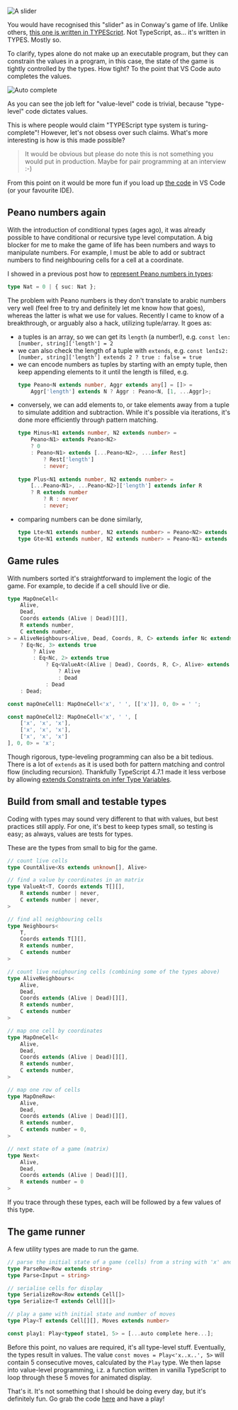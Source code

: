 ![A slider](https://s3.ap-southeast-2.amazonaws.com/hacklewayne.com/type-conway.gif)

You would have recognised this "slider" as in Conway's game of life. Unlike others, [this one is written in TYPEScript](https://github.com/hackle/blog-rust/blob/master/sample/conway.ts). Not TypeScript, as... it's written in TYPES. Mostly so. 

To clarify, types alone do not make up an executable program, but they can constrain the values in a program, in this case, the state of the game is tightly controlled by the types. How tight? To the point that VS Code auto completes the values.

![Auto complete](https://s3.ap-southeast-2.amazonaws.com/hacklewayne.com/conway-auto-complete-values.gif)

As you can see the job left for "value-level" code is trivial, because "type-level" code dictates values.

This is where people would claim "TYPEScript type system is turing-complete"! However, let's not obsess over such claims. What's more interesting is how is this made possible?

> It would be obvious but please do note this is not something you would put in production. Maybe for pair programming at an interview :-) 

From this point on it would be more fun if you load up [the code](https://github.com/hackle/blog-rust/blob/master/sample/conway.ts) in VS Code (or your favourite IDE).

## Peano numbers again

With the introduction of conditional types (ages ago), it was already possible to have conditional or recursive type level computation. A big blocker for me to make the game of life has been numbers and ways to manipulate numbers. For example, I must be able to add or subtract numbers to find neighbouring cells for a cell at a coordinate.

I showed in a previous post how to [represent Peano numbers in types](dependent-types-typescript-seriously):

```TypeScript
type Nat = 0 | { suc: Nat };
```

The problem with Peano numbers is they don't translate to arabic numbers very well (feel free to try and definitely let me know how that goes), whereas the latter is what we use for values. Recently I came to know of a breakthrough, or arguably also a hack, utilizing tuple/array. It goes as: 

* a tuples is an array, so we can get its `length` (a number!), e.g. `const len: [number, string]['length'] = 2`
* we can also check the length of a tuple with `extends`, e.g. `const lenIs2: [number, string]['length'] extends 2 ? true : false = true`
* we can encode numbers as tuples by starting with an empty tuple, then keep appending elements to it until the length is filled, e.g. 
    ```TypeScript
    type Peano<N extends number, Aggr extends any[] = []> = 
        Aggr['length'] extends N ? Aggr : Peano<N, [1, ...Aggr]>;
    ```
* conversely, we can add elements to, or take elements away from a tuple to simulate addition and subtraction. While it's possible via iterations, it's done more efficiently through pattern matching.
    ```TypeScript
    type Minus<N1 extends number, N2 extends number> = 
        Peano<N1> extends Peano<N2>
        ? 0 
        : Peano<N1> extends [...Peano<N2>, ...infer Rest] 
            ? Rest['length'] 
            : never;
            
    type Plus<N1 extends number, N2 extends number> = 
        [...Peano<N1>, ...Peano<N2>]['length'] extends infer R
        ? R extends number 
            ? R : never
            : never;
    ```
* comparing numbers can be done similarly,
    ```TypeScript
    type Lte<N1 extends number, N2 extends number> = Peano<N2> extends [...Peano<N1>, ...infer _] ? true : false;
    type Gte<N1 extends number, N2 extends number> = Peano<N1> extends [...Peano<N2>, ...infer _] ? true : false;
    ```

## Game rules

With numbers sorted it's straightforward to implement the logic of the game. For example, to decide if a cell should live or die.

```TypeScript
type MapOneCell<
    Alive,
    Dead,
    Coords extends (Alive | Dead)[][], 
    R extends number,
    C extends number,
> = AliveNeighbours<Alive, Dead, Coords, R, C> extends infer Nc extends number
    ? Eq<Nc, 3> extends true
        ? Alive
        : Eq<Nc, 2> extends true
            ? Eq<ValueAt<(Alive | Dead), Coords, R, C>, Alive> extends true
                ? Alive
                : Dead
            : Dead
    : Dead;

const mapOneCell1: MapOneCell<'x', ' ', [['x']], 0, 0> = ' ';

const mapOneCell2: MapOneCell<'x', ' ', [
    ['x', 'x', 'x'],
    ['x', 'x', 'x'],
    ['x', 'x', 'x']
], 0, 0> = 'x';
```

Though rigorous, type-leveling programming can also be a bit tedious. There is a lot of `extends` as it is used both for pattern matching and control flow (including recursion). Thankfully TypeScript 4.7.1 made it less verbose by allowing [extends Constraints on infer Type Variables](https://devblogs.microsoft.com/typescript/announcing-typescript-4-7/#extends-constraints-on-infer-type-variables).

## Build from small and testable types 

Coding with types may sound very different to that with values, but best practices still apply. For one, it's best to keep types small, so testing is easy; as always, values are tests for types.

These are the types from small to big for the game.

```TypeScript
// count live cells
type CountAlive<Xs extends unknown[], Alive>    

// find a value by coordinates in an matrix
type ValueAt<T, Coords extends T[][], 
    R extends number | never,
    C extends number | never, 
>

// find all neighbouring cells
type Neighbours<
    T, 
    Coords extends T[][], 
    R extends number, 
    C extends number
>

// count live neighouring cells (combining some of the types above)
type AliveNeighbours<
    Alive, 
    Dead, 
    Coords extends (Alive | Dead)[][], 
    R extends number, 
    C extends number
>

// map one cell by coordinates
type MapOneCell<
    Alive,
    Dead,
    Coords extends (Alive | Dead)[][], 
    R extends number,
    C extends number,
>

// map one row of cells
type MapOneRow<
    Alive,
    Dead,
    Coords extends (Alive | Dead)[][], 
    R extends number,
    C extends number = 0,
>

// next state of a game (matrix)
type Next<
    Alive,
    Dead,
    Coords extends (Alive | Dead)[][],
    R extends number = 0
>
```

If you trace through these types, each will be followed by a few values of this type. 

## The game runner
A few utility types are made to run the game. 

```TypeScript
// parse the initial state of a game (cells) from a string with 'x' and '.'
type ParseRow<Row extends string>
type Parse<Input = string>

// serialise cells for display
type SerializeRow<Row extends Cell[]>
type Serialize<T extends Cell[][]>

// play a game with initial state and number of moves
type Play<T extends Cell[][], Moves extends number>

const play1: Play<typeof state1, 5> = [...auto complete here...];
```

Before this point, no values are required, it's all type-level stuff. Eventually, the types result in values. The value `const moves = Play<'x..x..', 5>` will contain 5 consecutive moves, calculated by the `Play` type. We then lapse into value-level programming, i.z. a function written in vanilla TypeScript to loop through these 5 moves for animated display.

That's it. It's not something that I should be doing every day, but it's definitely fun. Go grab the code [here](https://github.com/hackle/blog-rust/blob/master/sample/conway.ts) and have a play!